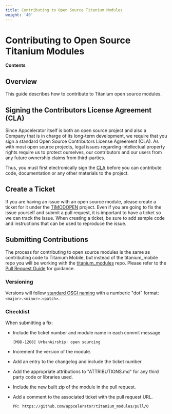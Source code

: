 ```yaml
---
title: Contributing to Open Source Titanium Modules
weight: '40'
---
```


# Contributing to Open Source Titanium Modules

**Contents**

## Overview

This guide describes how to contribute to Titanium open source modules.

## Signing the Contributors License Agreement (CLA)

Since Appcelerator itself is both an open source project and also a Company that is in charge of its long-term development, we require that you sign a standard Open Source Contributors License Agreement (CLA). As with most open source projects, legal issues regarding intellectual property rights require us to protect ourselves, our contributors and our users from any future ownership claims from third-parties.

Thus, you must first electronically sign the [CLA](http://developer.appcelerator.com/cla) before you can contribute code, documentation or any other materials to the project.

## Create a Ticket

If you are having an issue with an open source module, please create a ticket for it under the [TIMODOPEN](https://jira-archive.titaniumsdk.com/TIMODOPEN) project. Even if you are going to fix the issue yourself and submit a pull request, it is important to have a ticket so we can track the issue. When creating a ticket, be sure to add sample code and instructions that can be used to reproduce the issue.

## Submitting Contributions

The process for contributing to open source modules is the same as contributing code to Titanium Mobile, but instead of the titanium\_mobile repo you will be working with the [titanium\_modules](https://github.com/appcelerator/titanium_modules) repo. Please refer to the [Pull Request Guide](/guide/Titanium_SDK/Titanium_SDK_Guide/Contributing_to_Titanium/Platform_Development/Pull_Request_Guide/) for guidance.

### Versioning

Versions will follow [standard OSGI naming](http://www.osgi.org/wiki/uploads/Links/SemanticVersioning.pdf) with a numberic "dot" format: `<major>.<minor>.<patch>`.

### Checklist

When submitting a fix:

* Include the ticket number and module name in each commit message

    ```
    [MOD-1268] UrbanAirship: open sourcing
    ```

* Increment the version of the module.

* Add an entry to the changelog and include the ticket number.

* Add the appropriate attributions to "ATTRIBUTIONS.md" for any third party code or libraries used.

* Include the new built zip of the module in the pull request.

* Add a comment to the associated ticket with the pull request URL.

    ```
    PR: https://github.com/appcelerator/titanium_modules/pull/0
    ```
